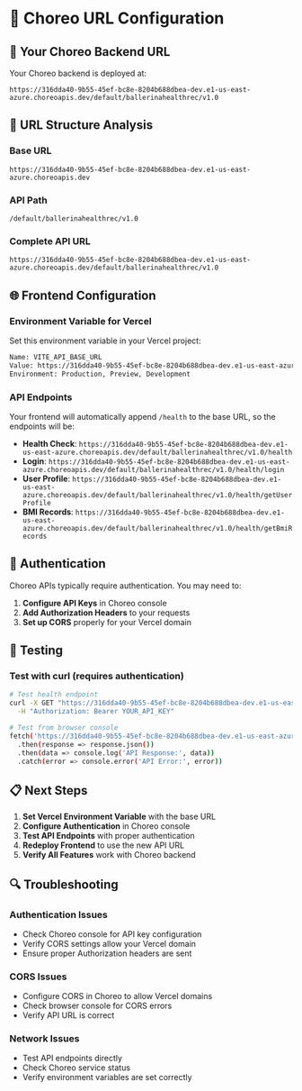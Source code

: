 # 🔗 Choreo URL Configuration

## 🎯 Your Choreo Backend URL

Your Choreo backend is deployed at:
```
https://316dda40-9b55-45ef-bc8e-8204b688dbea-dev.e1-us-east-azure.choreoapis.dev/default/ballerinahealthrec/v1.0
```

## 🔧 URL Structure Analysis

### Base URL
```
https://316dda40-9b55-45ef-bc8e-8204b688dbea-dev.e1-us-east-azure.choreoapis.dev
```

### API Path
```
/default/ballerinahealthrec/v1.0
```

### Complete API URL
```
https://316dda40-9b55-45ef-bc8e-8204b688dbea-dev.e1-us-east-azure.choreoapis.dev/default/ballerinahealthrec/v1.0
```

## 🌐 Frontend Configuration

### Environment Variable for Vercel

Set this environment variable in your Vercel project:

```bash
Name: VITE_API_BASE_URL
Value: https://316dda40-9b55-45ef-bc8e-8204b688dbea-dev.e1-us-east-azure.choreoapis.dev/default/ballerinahealthrec/v1.0
Environment: Production, Preview, Development
```

### API Endpoints

Your frontend will automatically append `/health` to the base URL, so the endpoints will be:

- **Health Check**: `https://316dda40-9b55-45ef-bc8e-8204b688dbea-dev.e1-us-east-azure.choreoapis.dev/default/ballerinahealthrec/v1.0/health`
- **Login**: `https://316dda40-9b55-45ef-bc8e-8204b688dbea-dev.e1-us-east-azure.choreoapis.dev/default/ballerinahealthrec/v1.0/health/login`
- **User Profile**: `https://316dda40-9b55-45ef-bc8e-8204b688dbea-dev.e1-us-east-azure.choreoapis.dev/default/ballerinahealthrec/v1.0/health/getUserProfile`
- **BMI Records**: `https://316dda40-9b55-45ef-bc8e-8204b688dbea-dev.e1-us-east-azure.choreoapis.dev/default/ballerinahealthrec/v1.0/health/getBmiRecords`

## 🔐 Authentication

Choreo APIs typically require authentication. You may need to:

1. **Configure API Keys** in Choreo console
2. **Add Authorization Headers** to your requests
3. **Set up CORS** properly for your Vercel domain

## 🧪 Testing

### Test with curl (requires authentication)
```bash
# Test health endpoint
curl -X GET "https://316dda40-9b55-45ef-bc8e-8204b688dbea-dev.e1-us-east-azure.choreoapis.dev/default/ballerinahealthrec/v1.0/health" \
  -H "Authorization: Bearer YOUR_API_KEY"

# Test from browser console
fetch('https://316dda40-9b55-45ef-bc8e-8204b688dbea-dev.e1-us-east-azure.choreoapis.dev/default/ballerinahealthrec/v1.0/health')
  .then(response => response.json())
  .then(data => console.log('API Response:', data))
  .catch(error => console.error('API Error:', error))
```

## 📋 Next Steps

1. **Set Vercel Environment Variable** with the base URL
2. **Configure Authentication** in Choreo console
3. **Test API Endpoints** with proper authentication
4. **Redeploy Frontend** to use the new API URL
5. **Verify All Features** work with Choreo backend

## 🔍 Troubleshooting

### Authentication Issues
- Check Choreo console for API key configuration
- Verify CORS settings allow your Vercel domain
- Ensure proper Authorization headers are sent

### CORS Issues
- Configure CORS in Choreo to allow Vercel domains
- Check browser console for CORS errors
- Verify API URL is correct

### Network Issues
- Test API endpoints directly
- Check Choreo service status
- Verify environment variables are set correctly
